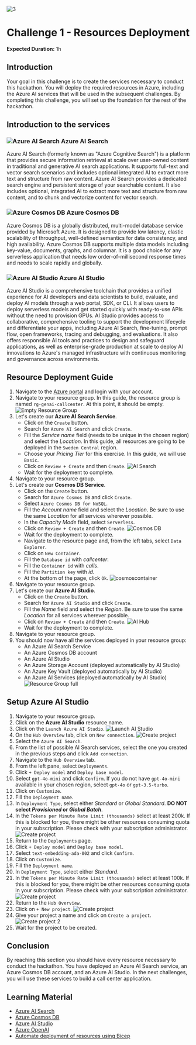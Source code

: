 ![3](https://github.com/user-attachments/assets/dad008f7-0112-45a9-baa0-a2461a67130b)

# Challenge 1 - Resources Deployment

**Expected Duration:** 1h

## Introduction
Your goal in this challenge is to create the services necessary to conduct this hackathon. You will deploy the required resources in Azure, including the Azure AI services that will be used in the subsequent challenges. By completing this challenge, you will set up the foundation for the rest of the hackathon.

## Introduction to the services

### ![Azure AI Search](./images/10044-icon-service-Cognitive-Search.svg) Azure AI Search
Azure AI Search (formerly known as "Azure Cognitive Search") is a platform that provides secure information retrieval at scale over user-owned content in traditional and generative AI search applications. It supports full-text and vector search scenarios and includes optional integrated AI to extract more text and structure from raw content. Azure AI Search provides a dedicated search engine and persistent storage of your searchable content. It also includes optional, integrated AI to extract more text and structure from raw content, and to chunk and vectorize content for vector search.

### ![Azure Cosmos DB](./images/10121-icon-service-Azure-Cosmos-DB.svg) Azure Cosmos DB
Azure Cosmos DB is a globally distributed, multi-model database service provided by Microsoft Azure. It is designed to provide low latency, elastic scalability of throughput, well-defined semantics for data consistency, and high availability. Azure Cosmos DB supports multiple data models including key-value, documents, graphs, and columnar. It is a good choice for any serverless application that needs low order-of-millisecond response times and needs to scale rapidly and globally.

### ![Azure AI Studio](./images/03513-icon-service-AI-Studio.svg) Azure AI Studio
Azure AI Studio is a comprehensive toolchain that provides a unified experience for AI developers and data scientists to build, evaluate, and deploy AI models through a web portal, SDK, or CLI. It allows users to deploy serverless models and get started quickly with ready-to-use APIs without the need to provision GPUs. AI Studio provides access to collaborative, comprehensive tooling to support the development lifecycle and differentiate your apps, including Azure AI Search, fine-tuning, prompt flow, open frameworks, tracing and debugging, and evaluations. It also offers responsible AI tools and practices to design and safeguard applications, as well as enterprise-grade production at scale to deploy AI innovations to Azure's managed infrastructure with continuous monitoring and governance across environments.

## Resource Deployment Guide
1. Navigate to the [Azure portal](https://portal.azure.com/#home) and login with your account.
2. Navigate to your resource group. In this guide, the resource group is named `rg-genai-callcenter`. At this point, it should be empty.
![Empty Resource Group](./images/rg_empty.png)
3. Let's create our **Azure AI Search Service**. 
    * Click on the `Create` button.
    * Search for `Azure AI Search` and click `Create`.
    * Fill the *Service name* field (needs to be unique in the chosen region) and select the *Location*. In this guide, all resources are going to be deployed in the `Sweden Central` region. 
    * Choose your *Pricing Tier* for this exercise. In this guide, we will use `Basic`.
    * Click on `Review + Create` and then `Create`.
    ![AI Search](./images/aisearch.png)
    * Wait for the deployment to complete.
4. Navigate to your resource group.
5. Let's create our **Cosmos DB Service**.
    * Click on the `Create` button.
    * Search for `Azure Cosmos DB` and click `Create`.
    * Select `Azure Cosmos DB for NoSQL`.
    * Fill the *Account name* field and select the *Location*. Be sure to use the same *Location* for all services wherever possible.
    * In the *Capacity Mode* field, select `Serverless`.
    * Click on `Review + Create` and then `Create`.
    ![Cosmos DB](./images/cosmosdb.png)
    * Wait for the deployment to complete.
    * Navigate to the resource page and, from the left tabs, select `Data Explorer`.
    * Click on `New Container`.
    * Fill the `Database id` with *callcenter*.
    * Fill the `Container id` with *calls*.
    * Fill the `Partition key` with *id*.
    * At the bottom of the page, click `Ok`.
    ![cosmoscontainer](./images/cosmoscontainer.png)
6. Navigate to your resource group.
7. Let's create our **Azure AI Studio**.
    * Click on the `Create` button.
    * Search for `Azure AI Studio` and click `Create`.
    * Fill the *Name* field and select the *Region*. Be sure to use the same *Location* for all services wherever possible.
    * Click on `Review + Create` and then `Create`.
    ![AI Hub](./images/aihub.png)
    * Wait for the deployment to complete.
8. Navigate to your resource group.
9. You should now have all the services deployed in your resource group:
    * An Azure AI Search Service
    * An Azure Cosmos DB account
    * An Azure AI Studio
    * An Azure Storage Account (deployed automatically by AI Studio)
    * An Azure Key Vault (deployed automatically by AI Studio)
    * An Azure AI Services (deployed automatically by AI Studio)
    ![Resource Group full](./images/rg_full.png)

## Setup Azure AI Studio
1. Navigate to your resource group.
2. Click on the **Azure AI Studio** resource name.
3. Click on the `Launch Azure AI Studio`.
![Launch AI Studio](./images/aistudioportal.png)
4. On the `Hub Overview` tab, click on `New connection`.
![Create project](./images/aihub_connection.png)
5. Select the `Azure AI Search`.
6. From the list of possible AI Search services, select the one you created in the previous steps and click `Add connection`.
7. Navigate to the `Hub Overview` tab.
8. From the left pane, select `Deployments`.
9. Click `+ Deploy model` and `Deploy base model`.
10. Select `gpt-4o-mini` and click `Confirm`. If you do not have `gpt-4o-mini` available in your chosen region, select `gpt-4o` or `gpt-3.5-turbo`.
11. Click on `Customize`.
12. Fill the `Deployment name`.
13. In `Deployment Type`, select either *Standard* or *Global Standard*. **DO NOT select *Provisioned* or *Global Batch***.
14. In the `Tokens per Minute Rate Limit (thousands)` select at least 200k. If this is blocked for you, there might be other resources consuming quota in your subscription. Please check with your subscription administrator.
![Create project](./images/gpt4omini.png)
15. Return to the `Deployments` page.
16. Click `+ Deploy model` and `Deploy base model`.
17. Select `text-embedding-ada-002` and click `Confirm`.
18. Click on `Customize`.
19. Fill the `Deployment name`.
20. In `Deployment Type`, select either *Standard*.
21. In the `Tokens per Minute Rate Limit (thousands)` select at least 100k. If this is blocked for you, there might be other resources consuming quota in your subscription. Please check with your subscription administrator.
![Create project](./images/textembeddings.png)
22. Return to the `Hub Overview`.
23. Click on `+ New project`.
![Create project](./images/aihub_createproject.png)
24. Give your project a name and click on `Create a project`.
![Create project 2](./images/aihub_createproject2.png)
25. Wait for the project to be created.

## Conclusion
By reaching this section you should have every resource necessary to conduct the hackathon. You have deployed an Azure AI Search service, an Azure Cosmos DB account, and an Azure AI Studio. In the next challenges, you will use these services to build a call center application.

## Learning Material
- [Azure AI Search](https://learn.microsoft.com/en-us/azure/search/search-what-is-azure-search)
- [Azure Cosmos DB](https://learn.microsoft.com/en-us/azure/cosmos-db/introduction)
- [Azure AI Studio](https://learn.microsoft.com/en-us/azure/ai-studio/what-is-ai-studio)
- [Azure OpenAI](https://learn.microsoft.com/en-us/azure/ai-services/openai/overview)
- [Automate deployment of resources using Bicep](https://learn.microsoft.com/en-us/azure/azure-resource-manager/bicep/overview?tabs=bicep)